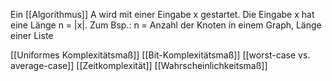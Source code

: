 Ein [[Algorithmus]] A wird mit einer Eingabe x gestartet. Die Eingabe x hat eine Länge n = |x|. Zum Bsp.: n = Anzahl der Knoten in einem Graph, Länge einer Liste

[[Uniformes Komplexitätsmaß]]
[[Bit-Komplexitätsmaß]]
[[worst-case vs. average-case]]
[[Zeitkomplexität]]
[[Wahrscheinlichkeitsmaß]]
